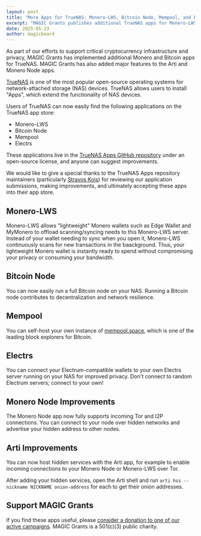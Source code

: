 ```yaml
---
layout: post
title: "More Apps for TrueNAS: Monero-LWS, Bitcoin Node, Mempool, and Electrs"
excerpt: "MAGIC Grants publishes additional TrueNAS apps for Monero-LWS, Bitcoin Node, Mempool, and Electrs"
date: 2025-05-23
author: magicboard
---
```


As part of our efforts to support critical cryptocurrency infrastructure and privacy, MAGIC Grants has implemented additional Monero and Bitcoin apps for TrueNAS. MAGIC Grants has also added major features to the Arti and Monero Node apps.

[TrueNAS](https://www.truenas.com/truenas-community-edition/) is one of the most popular open-source operating systems for network-attached storage (NAS) devices. TrueNAS allows users to install "Apps", which extend the functionality of NAS devices.

Users of TrueNAS can now easily find the following applications on the TrueNAS app store:

* Monero-LWS
* Bitcoin Node
* Mempool
* Electrs

These applications live in the [TrueNAS Apps GitHub repository](https://github.com/truenas/apps) under an open-source license, and anyone can suggest improvements.

We would like to give a special thanks to the TrueNAS Apps repository maintainers (particularly [Stravos Kois](https://github.com/stavros-k)) for reviewing our application submissions, making improvements, and ultimately accepting these apps into their app store.

## Monero-LWS

Monero-LWS allows "lightweight" Monero wallets such as Edge Wallet and MyMonero to offload scanning/syncing needs to this Monero-LWS server. Instead of your wallet needing to sync when you open it, Monero-LWS continuously scans for new transactions in the baackground. Thus, your lightweight Monero wallet is instantly ready to spend without compromising your privacy or consuming your bandwidth.

## Bitcoin Node

You can now easily run a full Bitcoin node on your NAS. Running a Bitcoin node contributes to decentralization and network resilience.

## Mempool

You can self-host your own instance of [mempool.space](https://mempool.space), which is one of the leading block explorers for Bitcoin.

## Electrs

You can connect your Electrum-compatible wallets to your own Electrs server running on your NAS for improved privacy. Don't connect to random Electrum servers; connect to your own!

## Monero Node Improvements

The Monero Node app now fully supports incoming Tor and I2P connections. You can connect to your node over hidden networks and advertise your hidden address to other nodes.

## Arti Improvements

You can now host hidden services with the Arti app, for example to enable incoming connections to your Monero Node or Monero-LWS over Tor.

After adding your hidden services, open the Arti shell and run `arti hss --nickname NICKNAME onion-address` for each to get their onion addresses.

## Support MAGIC Grants

If you find these apps useful, please [consider a donation to one of our active campaigns](https://donate.magicgrants.org/). MAGIC Grants is a 501(c)(3) public charity.
